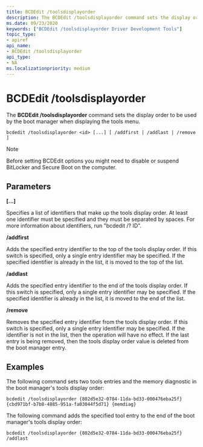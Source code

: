 ```yaml
---
title: BCDEdit /toolsdisplayorder
description: The BCDEdit /toolsdisplayorder command sets the display order to be used by the boot manager when displaying the tools menu.
ms.date: 09/23/2020
keywords: ["BCDEdit /toolsdisplayorder Driver Development Tools"]
topic_type:
- apiref
api_name:
- BCDEdit /toolsdisplayorder
api_type:
- NA
ms.localizationpriority: medium
---
```


BCDEdit /toolsdisplayorder
============

The **BCDEdit /toolsdisplayorder** command sets the display order to be used by the boot manager when displaying the tools menu.

```syntax
bcdedit /toolsdisplayorder <id> [...] [ /addfirst | /addlast | /remove ]
```

> [!NOTE]
> Before setting BCDEdit options you might need to disable or suspend BitLocker and Secure Boot on the computer.

## Parameters

**<id> [...]**

Specifies a list of identifiers that make up the tools display order.  At least one identifier must be specified and they must be separated by spaces.  For more information about identifiers, run "bcdedit /? ID".

**/addfirst**

Adds the specified entry identifier to the top of the tools display order.  If this switch is specified, only a single entry identifier may be specified.  If the specified identifier is already in the list, it is moved to the top of the list.

**/addlast**

Adds the specified entry identifier to the end of the tools display order.  If this switch is specified, only a single entry identifier may be specified.  If the specified identifier is already in the list, it is moved to the end of the list.

**/remove**

Removes the specified entry identifier from the tools display order.  If this switch is specified, only a single entry identifier may be specified.  If the identifier is not in the list, then the operation will have no effect.  If the last entry is being removed, then the tools display order value is deleted from the boot manager
entry.

## Examples

The following command sets two tools entries and the memory diagnostic in the boot manager's tools display order:

`bcdedit /toolsdisplayorder {802d5e32-0784-11da-bd33-000476eba25f} {cbd971bf-b7b8-4885-951a-fa03044f5d71} {memdiag}`

The following command adds the specified tool entry to the end of the boot manager's tools display order:

`bcdedit /toolsdisplayorder {802d5e32-0784-11da-bd33-000476eba25f} /addlast`
